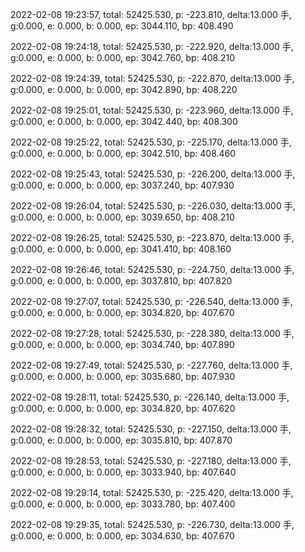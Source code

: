 2022-02-08 19:23:57, total: 52425.530, p: -223.810, delta:13.000 手, g:0.000, e: 0.000, b: 0.000, ep: 3044.110, bp: 408.490

2022-02-08 19:24:18, total: 52425.530, p: -222.920, delta:13.000 手, g:0.000, e: 0.000, b: 0.000, ep: 3042.760, bp: 408.210

2022-02-08 19:24:39, total: 52425.530, p: -222.870, delta:13.000 手, g:0.000, e: 0.000, b: 0.000, ep: 3042.890, bp: 408.220

2022-02-08 19:25:01, total: 52425.530, p: -223.960, delta:13.000 手, g:0.000, e: 0.000, b: 0.000, ep: 3042.440, bp: 408.300

2022-02-08 19:25:22, total: 52425.530, p: -225.170, delta:13.000 手, g:0.000, e: 0.000, b: 0.000, ep: 3042.510, bp: 408.460

2022-02-08 19:25:43, total: 52425.530, p: -226.200, delta:13.000 手, g:0.000, e: 0.000, b: 0.000, ep: 3037.240, bp: 407.930

2022-02-08 19:26:04, total: 52425.530, p: -226.030, delta:13.000 手, g:0.000, e: 0.000, b: 0.000, ep: 3039.650, bp: 408.210

2022-02-08 19:26:25, total: 52425.530, p: -223.870, delta:13.000 手, g:0.000, e: 0.000, b: 0.000, ep: 3041.410, bp: 408.160

2022-02-08 19:26:46, total: 52425.530, p: -224.750, delta:13.000 手, g:0.000, e: 0.000, b: 0.000, ep: 3037.810, bp: 407.820

2022-02-08 19:27:07, total: 52425.530, p: -226.540, delta:13.000 手, g:0.000, e: 0.000, b: 0.000, ep: 3034.820, bp: 407.670

2022-02-08 19:27:28, total: 52425.530, p: -228.380, delta:13.000 手, g:0.000, e: 0.000, b: 0.000, ep: 3034.740, bp: 407.890

2022-02-08 19:27:49, total: 52425.530, p: -227.760, delta:13.000 手, g:0.000, e: 0.000, b: 0.000, ep: 3035.680, bp: 407.930

2022-02-08 19:28:11, total: 52425.530, p: -226.140, delta:13.000 手, g:0.000, e: 0.000, b: 0.000, ep: 3034.820, bp: 407.620

2022-02-08 19:28:32, total: 52425.530, p: -227.150, delta:13.000 手, g:0.000, e: 0.000, b: 0.000, ep: 3035.810, bp: 407.870

2022-02-08 19:28:53, total: 52425.530, p: -227.180, delta:13.000 手, g:0.000, e: 0.000, b: 0.000, ep: 3033.940, bp: 407.640

2022-02-08 19:29:14, total: 52425.530, p: -225.420, delta:13.000 手, g:0.000, e: 0.000, b: 0.000, ep: 3033.780, bp: 407.400

2022-02-08 19:29:35, total: 52425.530, p: -226.730, delta:13.000 手, g:0.000, e: 0.000, b: 0.000, ep: 3034.630, bp: 407.670